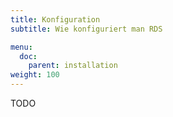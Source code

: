 ```yaml
---
title: Konfiguration
subtitle: Wie konfiguriert man RDS

menu:
  doc:
    parent: installation
weight: 100
---
```


TODO
